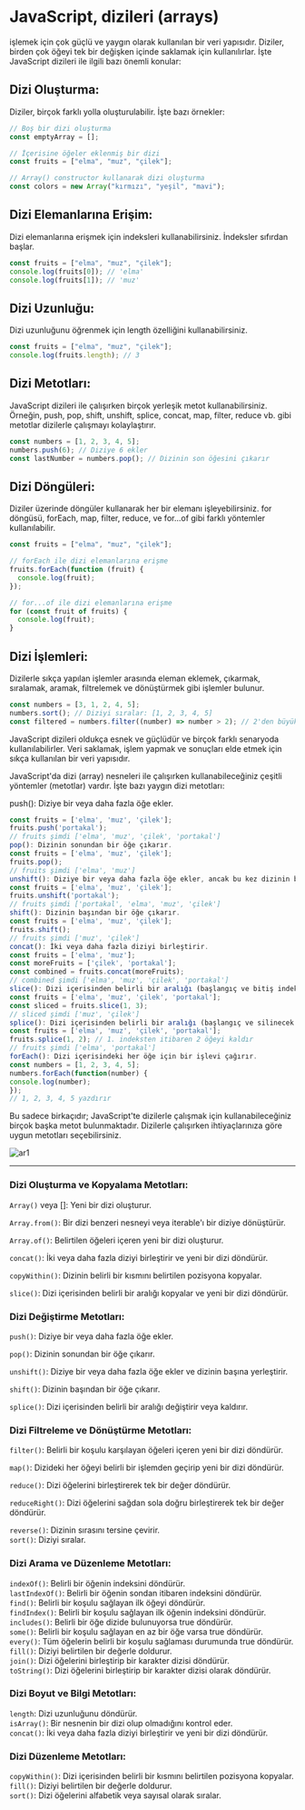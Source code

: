 # JavaScript, dizileri (arrays)

işlemek için çok güçlü ve yaygın olarak kullanılan bir veri yapısıdır. Diziler, birden çok öğeyi tek bir değişken içinde saklamak için kullanılırlar. İşte JavaScript dizileri ile ilgili bazı önemli konular:

## Dizi Oluşturma:

Diziler, birçok farklı yolla oluşturulabilir. İşte bazı örnekler:

```javascript
// Boş bir dizi oluşturma
const emptyArray = [];

// İçerisine öğeler eklenmiş bir dizi
const fruits = ["elma", "muz", "çilek"];

// Array() constructor kullanarak dizi oluşturma
const colors = new Array("kırmızı", "yeşil", "mavi");
```

## Dizi Elemanlarına Erişim:

Dizi elemanlarına erişmek için indeksleri kullanabilirsiniz. İndeksler sıfırdan başlar.

```javascript
const fruits = ["elma", "muz", "çilek"];
console.log(fruits[0]); // 'elma'
console.log(fruits[1]); // 'muz'
```

## Dizi Uzunluğu:

Dizi uzunluğunu öğrenmek için length özelliğini kullanabilirsiniz.

```javascript
const fruits = ["elma", "muz", "çilek"];
console.log(fruits.length); // 3
```

## Dizi Metotları:

JavaScript dizileri ile çalışırken birçok yerleşik metot kullanabilirsiniz. Örneğin, push, pop, shift, unshift, splice, concat, map, filter, reduce vb. gibi metotlar dizilerle çalışmayı kolaylaştırır.

```javascript
const numbers = [1, 2, 3, 4, 5];
numbers.push(6); // Diziye 6 ekler
const lastNumber = numbers.pop(); // Dizinin son öğesini çıkarır
```

## Dizi Döngüleri:

Diziler üzerinde döngüler kullanarak her bir elemanı işleyebilirsiniz. for döngüsü, forEach, map, filter, reduce, ve for...of gibi farklı yöntemler kullanılabilir.

```javascript
const fruits = ["elma", "muz", "çilek"];

// forEach ile dizi elemanlarına erişme
fruits.forEach(function (fruit) {
  console.log(fruit);
});

// for...of ile dizi elemanlarına erişme
for (const fruit of fruits) {
  console.log(fruit);
}
```

## Dizi İşlemleri:

Dizilerle sıkça yapılan işlemler arasında eleman eklemek, çıkarmak, sıralamak, aramak, filtrelemek ve dönüştürmek gibi işlemler bulunur.

```javascript
const numbers = [3, 1, 2, 4, 5];
numbers.sort(); // Diziyi sıralar: [1, 2, 3, 4, 5]
const filtered = numbers.filter((number) => number > 2); // 2'den büyük olanları filtreler
```

JavaScript dizileri oldukça esnek ve güçlüdür ve birçok farklı senaryoda kullanılabilirler. Veri saklamak, işlem yapmak ve sonuçları elde etmek için sıkça kullanılan bir veri yapısıdır.

JavaScript'da dizi (array) nesneleri ile çalışırken kullanabileceğiniz çeşitli yöntemler (metotlar) vardır. İşte bazı yaygın dizi metotları:

push(): Diziye bir veya daha fazla öğe ekler.

```javascript
const fruits = ['elma', 'muz', 'çilek'];
fruits.push('portakal');
// fruits şimdi ['elma', 'muz', 'çilek', 'portakal']
pop(): Dizinin sonundan bir öğe çıkarır.
const fruits = ['elma', 'muz', 'çilek'];
fruits.pop();
// fruits şimdi ['elma', 'muz']
unshift(): Diziye bir veya daha fazla öğe ekler, ancak bu kez dizinin başına ekler.
const fruits = ['elma', 'muz', 'çilek'];
fruits.unshift('portakal');
// fruits şimdi ['portakal', 'elma', 'muz', 'çilek']
shift(): Dizinin başından bir öğe çıkarır.
const fruits = ['elma', 'muz', 'çilek'];
fruits.shift();
// fruits şimdi ['muz', 'çilek']
concat(): İki veya daha fazla diziyi birleştirir.
const fruits = ['elma', 'muz'];
const moreFruits = ['çilek', 'portakal'];
const combined = fruits.concat(moreFruits);
// combined şimdi ['elma', 'muz', 'çilek', 'portakal']
slice(): Dizi içerisinden belirli bir aralığı (başlangıç ve bitiş indeksleri) kopyalar.
const fruits = ['elma', 'muz', 'çilek', 'portakal'];
const sliced = fruits.slice(1, 3);
// sliced şimdi ['muz', 'çilek']
splice(): Dizi içerisinden belirli bir aralığı (başlangıç ve silinecek öğelerin sayısı) değiştirir veya kaldırır.
const fruits = ['elma', 'muz', 'çilek', 'portakal'];
fruits.splice(1, 2); // 1. indeksten itibaren 2 öğeyi kaldır
// fruits şimdi ['elma', 'portakal']
forEach(): Dizi içerisindeki her öğe için bir işlevi çağırır.
const numbers = [1, 2, 3, 4, 5];
numbers.forEach(function(number) {
console.log(number);
});
// 1, 2, 3, 4, 5 yazdırır
```

Bu sadece birkaçıdır; JavaScript'te dizilerle çalışmak için kullanabileceğiniz birçok başka metot bulunmaktadır. Dizilerle çalışırken ihtiyaçlarınıza göre uygun metotları seçebilirsiniz.

![ar1](../Assets/ar1.jpg)

---

### Dizi Oluşturma ve Kopyalama Metotları:

`Array()` veya []: Yeni bir dizi oluşturur.
<br/>

`Array.from()`: Bir dizi benzeri nesneyi veya iterable'ı bir diziye dönüştürür.
<br/>

`Array.of()`: Belirtilen öğeleri içeren yeni bir dizi oluşturur.
<br/>

`concat()`: İki veya daha fazla diziyi birleştirir ve yeni bir dizi döndürür.
<br/>

`copyWithin()`: Dizinin belirli bir kısmını belirtilen pozisyona kopyalar.
<br/>

`slice()`: Dizi içerisinden belirli bir aralığı kopyalar ve yeni bir dizi döndürür.

### Dizi Değiştirme Metotları:

`push()`: Diziye bir veya daha fazla öğe ekler.
<br/>

`pop()`: Dizinin sonundan bir öğe çıkarır.
<br/>

`unshift()`: Diziye bir veya daha fazla öğe ekler ve dizinin başına yerleştirir.
<br/>

`shift()`: Dizinin başından bir öğe çıkarır.
<br/>

`splice()`: Dizi içerisinden belirli bir aralığı değiştirir veya kaldırır.

### Dizi Filtreleme ve Dönüştürme Metotları:

`filter()`: Belirli bir koşulu karşılayan öğeleri içeren yeni bir dizi döndürür.
<br/>

`map()`: Dizideki her öğeyi belirli bir işlemden geçirip yeni bir dizi döndürür.
<br/>

`reduce()`: Dizi öğelerini birleştirerek tek bir değer döndürür.
<br/>

`reduceRight()`: Dizi öğelerini sağdan sola doğru birleştirerek tek bir değer döndürür.
<br/>

`reverse()`: Dizinin sırasını tersine çevirir.<br/>
`sort()`: Diziyi sıralar.<br/>

### Dizi Arama ve Düzenleme Metotları:

`indexOf()`: Belirli bir öğenin indeksini döndürür.<br/>
`lastIndexOf()`: Belirli bir öğenin sondan itibaren indeksini döndürür.<br/>
`find()`: Belirli bir koşulu sağlayan ilk öğeyi döndürür.<br/>
`findIndex()`: Belirli bir koşulu sağlayan ilk öğenin indeksini döndürür.<br/>
`includes()`: Belirli bir öğe dizide bulunuyorsa true döndürür.<br/>
`some()`: Belirli bir koşulu sağlayan en az bir öğe varsa true döndürür.<br/>
`every()`: Tüm öğelerin belirli bir koşulu sağlaması durumunda true döndürür.<br/>
`fill()`: Diziyi belirtilen bir değerle doldurur.<br/>
`join()`: Dizi öğelerini birleştirip bir karakter dizisi döndürür.<br/>
`toString()`: Dizi öğelerini birleştirip bir karakter dizisi olarak döndürür.<br/>

### Dizi Boyut ve Bilgi Metotları:

`length`: Dizi uzunluğunu döndürür.<br/>
`isArray()`: Bir nesnenin bir dizi olup olmadığını kontrol eder.<br/>
`concat()`: İki veya daha fazla diziyi birleştirir ve yeni bir dizi döndürür.<br/>

### Dizi Düzenleme Metotları:

`copyWithin()`: Dizi içerisinden belirli bir kısmını belirtilen pozisyona kopyalar.<br/>
`fill()`: Diziyi belirtilen bir değerle doldurur.<br/>
`sort()`: Dizi öğelerini alfabetik veya sayısal olarak sıralar.<br/>
